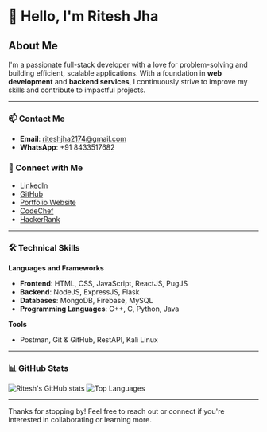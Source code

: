 # 👋 Hello, I'm Ritesh Jha

## About Me
I'm a passionate full-stack developer with a love for problem-solving and building efficient, scalable applications. With a foundation in **web development** and **backend services**, I continuously strive to improve my skills and contribute to impactful projects.

---

### 📫 Contact Me
- **Email**: [riteshjha2174@gmail.com](mailto:riteshjha2174@gmail.com)
- **WhatsApp**: +91 8433517682

### 🔗 Connect with Me
- [LinkedIn](https://www.linkedin.com/in/riteshjha912/)
- [GitHub](https://github.com/RiteshJha912)
- [Portfolio Website](https://about-ritesh.netlify.app/)
- [CodeChef](https://www.codechef.com/users/ritesh_jha_9)
- [HackerRank](https://www.hackerrank.com/profile/riteshjha2174)

---

### 🛠️ Technical Skills

**Languages and Frameworks**
- **Frontend**: HTML, CSS, JavaScript, ReactJS, PugJS
- **Backend**: NodeJS, ExpressJS, Flask
- **Databases**: MongoDB, Firebase, MySQL
- **Programming Languages**: C++, C, Python, Java

**Tools**
- Postman, Git & GitHub, RestAPI, Kali Linux

---

### 📊 GitHub Stats
![Ritesh's GitHub stats](https://github-readme-stats.vercel.app/api?username=RiteshJha912&show_icons=true&theme=radical)
![Top Languages](https://github-readme-stats.vercel.app/api/top-langs/?username=RiteshJha912&layout=compact&theme=radical)

---

Thanks for stopping by! Feel free to reach out or connect if you're interested in collaborating or learning more.

